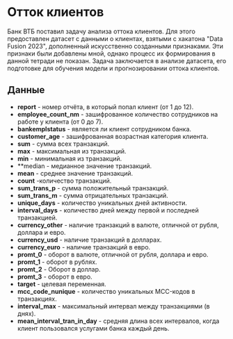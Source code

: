 # Отток клиентов

Банк ВТБ поставил задачу анализа оттока клиентов. Для этого предоставлен датасет с данными о клиентах, взятыми с хакатона "Data Fusion 2023", дополненный искусственно созданными признаками. Эти признаки были добавлены мной, однако процесс их формирования в данной тетради не показан. Задача заключается в анализе датасета, его подготовке для обучения модели и прогнозировании оттока клиентов.

## Данные
- **report** - номер отчёта, в который попал клиент (от 1 до 12).
- **employee_count_nm** - зашифрованное количество сотрудников на работе у клиента (от 0 до 7).
- **bankemplstatus** - является ли клиент сотрудником банка.
- **customer_age** - зашифрованная возрастная категория клиента.
- **sum** - сумма всех транзакций.
- **max** - максимальная из транзакций.
- **min** - минимальная из транзакций.
- **median - медианное значение транзакций.
- **mean** - среднее значение транзакций.
- **сount** -количество транзакций.
- **sum_trans_p** - сумма положительный транзакций.
- **sum_trans_m** - сумма отрицательных транзакций.
- **unique_days** - количество уникальных дней активности.
- **interval_days** - количество дней между первой и последней транзакцией.
- **currency_other** - наличие транзакций в валюте, отличной от рубля, доллара и евро.
- **сurrency_usd** - наличие транзакций в долларах.
- **currency_euro** - наличие транзакций в евро.
- **promt_0** - оборот в валюте, отличной от рубля, доллара и евро.
- **promt_1** - оборот в рублях.
- **promt_2** - Оборот в доллар.
- **promt_3** - оборот в евро.
- **target** - целевая переменная.
- **mcc_code_nunique** - количество уникальных MCC-кодов в транзакциях.
- **interval_max** - максимальный интервал между транзакциями (в днях).
- **mean_interval_tran_in_day** - средняя длина всех интервалов, когда клиент пользовался услугами банка каждый день.

